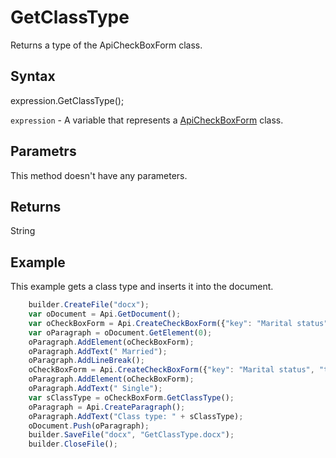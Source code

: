 # GetClassType

Returns a type of the ApiCheckBoxForm class.

## Syntax

expression.GetClassType();

`expression` - A variable that represents a [ApiCheckBoxForm](../ApiCheckBoxForm.md) class.

## Parametrs

This method doesn't have any parameters.

## Returns

String

## Example

This example gets a class type and inserts it into the document.

```javascript
	builder.CreateFile("docx");
	var oDocument = Api.GetDocument();
	var oCheckBoxForm = Api.CreateCheckBoxForm({"key": "Marital status", "tip": "Specify your marital status", "required": true, "placeholder": "Marital status", "radio": true});
	var oParagraph = oDocument.GetElement(0);
	oParagraph.AddElement(oCheckBoxForm);
	oParagraph.AddText(" Married");
	oParagraph.AddLineBreak();
	oCheckBoxForm = Api.CreateCheckBoxForm({"key": "Marital status", "tip": "Specify your marital status", "required": true, "placeholder": "Marital status", "radio": true});
	oParagraph.AddElement(oCheckBoxForm);
	oParagraph.AddText(" Single");
	var sClassType = oCheckBoxForm.GetClassType();
	oParagraph = Api.CreateParagraph();
	oParagraph.AddText("Class type: " + sClassType);
	oDocument.Push(oParagraph);
	builder.SaveFile("docx", "GetClassType.docx");
	builder.CloseFile();
```